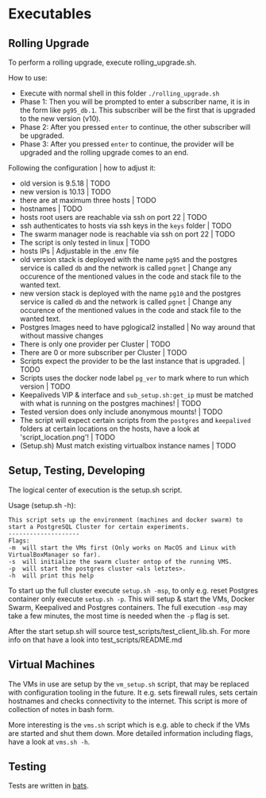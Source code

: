 # Executables

## Rolling Upgrade

To perform a rolling upgrade, execute rolling_upgrade.sh.

How to use:
- Execute with normal shell in this folder `./rolling_upgrade.sh`
- Phase 1: Then you will be prompted to enter a subscriber name, it is in the form like `pg95_db.1`. This subscriber will be the first that is upgraded to the new version (v10).
- Phase 2: After you pressed `enter` to continue, the other subscriber will be upgraded.
- Phase 3: After you pressed `enter` to continue, the provider will be upgraded and the rolling upgrade comes to an end.

Following the configuration | how to adjust it:
- old version is 9.5.18 | TODO
- new version is 10.13 | TODO
- there are at maximum three hosts | TODO
- hostnames | TODO
- hosts root users are reachable via ssh on port 22 | TODO
- ssh authenticates to hosts via ssh keys in the `keys` folder | TODO
- The swarm manager node is reachable via ssh on port 22 | TODO
- The script is only tested in linux | TODO
- hosts IPs | Adjustable in the .env file
- old version stack is deployed with the name `pg95` and the postgres service is called `db` and the network is called `pgnet` | Change any occurence of the mentioned values in the code and stack file to the wanted text.
- new version stack is deployed with the name `pg10` and the postgres service is called `db` and the network is called `pgnet` | Change any occurence of the mentioned values in the code and stack file to the wanted text.
- Postgres Images need to have pglogical2 installed | No way around that without massive changes
- There is only one provider per Cluster | TODO
- There are 0 or more subscriber per Cluster | TODO
- Scripts expect the provider to be the last instance that is upgraded. | TODO
- Scripts uses the docker node label `pg_ver` to mark where to run which version | TODO
- Keepaliveds VIP & interface and `sub_setup.sh:get_ip` must be matched with what is running on the postgres machines! | TODO
- Tested version does only include anonymous mounts! | TODO
- The script will expect certain scripts from the `postgres` and `keepalived` folders at certain locations on the hosts, have a look at 'script_location.png'! | TODO
- (Setup.sh) Must match existing virtualbox instance names | TODO

## Setup, Testing, Developing

The logical center of execution is the setup.sh script.

Usage (setup.sh -h):
```
This script sets up the environment (machines and docker swarm) to start a PostgreSQL Cluster for certain experiments.
--------------------
Flags:
-m  will start the VMs first (Only works on MacOS and Linux with VirtualBoxManager so far).
-s  will initialize the swarm cluster ontop of the running VMS.
-p  will start the postgres cluster <als letztes>.
-h  will print this help
```

To start up the full cluster execute `setup.sh -msp`, to only e.g. reset Postgres container only execute `setup.sh -p`. This will setup & start the VMs, Docker Swarm, Keepalived and Postgres containers. The full execution `-msp` may take a few minutes, the most time is needed when the `-p` flag is set.

After the start setup.sh will source test_scripts/test_client_lib.sh. For more info on that have a look into test_scripts/README.md

## Virtual Machines

The VMs in use are setup by the `vm_setup.sh` script, that may be replaced with configuration tooling in the future. It e.g. sets firewall rules, sets certain hostnames and checks connectivity to the internet. This script is more of collection of notes in bash form. 

More interesting is the `vms.sh` script which is e.g. able to check if the VMs are started and shut them down. More detailed information including flags, have a look at `vms.sh -h`.

## Testing

Tests are written in [bats](https://github.com/sstephenson/bats).
